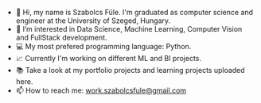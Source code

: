 - 👋 Hi, my name is Szabolcs Füle. I'm graduated as computer science and engineer at the University of Szeged, Hungary. 
- 👀 I’m interested in Data Science, Machine Learning, Computer Vision and FullStack development.
- 💻 My most prefered programming language: Python.
- 📈 Currently I'm working on different ML and BI projects.
- 📚 Take a look at my portfolio projects and learning projects uploaded here.
- 📫 How to reach me: work.szabolcsfule@gmail.com

<!---
szabolcsfule/szabolcsfule is a ✨ special ✨ repository because its `README.md` (this file) appears on your GitHub profile.
You can click the Preview link to take a look at your changes.
--->
